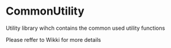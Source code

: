 # CommonUtility

Utility library wihch contains the common used utility functions

Please reffer to Wikki for more details
